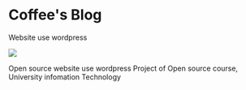 # Coffee's Blog

Website use wordpress

 <img src="https://imgur.com/4JAToP5">

Open source website use wordpress
Project of Open source course,
University infomation Technology
